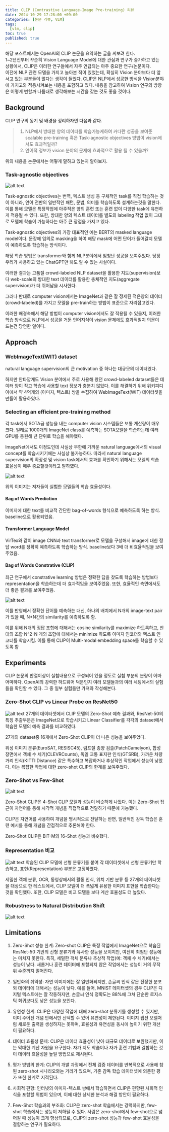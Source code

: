 ```yaml
---
title: CLIP (Contrastive Language-Image Pre-training) 리뷰
date: 2024-10-29 17:28:00 +09:00
categories: [논문 리뷰, VLM]
tags:
  [vlm, clip]
toc: true
published: true
---
```


해당 포스트에서는 OpenAI의 CLIP 논문을 요약하는 글을 써보려 한다.  
1~2년전부터 꾸준히 Vision Language Model에 대한 관심과 연구가 증가하고 있는 상황에서, CLIP은 이러한 연구들에서 자주 언급되는 아주 중요한 연구/논문이다.  
이전에 NLP 관련 모델을 가지고 놀아본 적이 있었는데, 확실히 Vision 분야보다 더 앞서고 있는 부분들이 많다는 생각이 들었다. CLIP은 NLP에서 성공한 방식을 Vision분야에 가지고와 적용시켜보는 내용을 포함하고 있다. 내용을 참고하여 Vision 연구의 방향은 어떻게 변할까 나름대로 생각해보는 시간을 갖는 것도 좋을 것이다.

## Background

CLIP 연구의 동기 및 배경을 정리하자면 다음과 같다.

> 1. NLP에서 방대한 양의 데이터를 학습가능케하여 커다란 성공을 보여준 scalable pre-training 혹은 Task-agnostic objectives 방법이 vision에서도 효과적일까?
> 2. 언어적 정보가 vision 분야의 문제에 효과적으로 활용 될 수 있을까?

위의 내용을 논문에서는 어떻게 말하고 있는지 알아보자.

### Task-agnostic objectives
![alt text](image-2.png)

Task-agnostic objectives는 번역, 텍스트 생성 등 구체적인 task를 직접 학습하는 것이 아니라, 언어 전반의 일반적인 패턴, 문법, 의미를 학습하도록 설계하는것을 말한다. 이를 통해 모델은 특정작업에 아주적은 양의 훈련 또는 훈련 없이 다양한 task에 유연하게 적용될 수 있다. 또한, 방대한 양의 텍스트 데이터를 별도의 labeling 작업 없이 그대로 모델에 학습이 가능하다는 아주 큰 장점을 가지고 있다.

Task-agnostic objectives의 가장 대표적인 예는 BERT의 masked language model이다. 문장에 임의로 masking을 하여 해당 mask에 어떤 단어가 들어갈지 모델이 예측하도록 학습하는 방식이다.

해당 학습 방법은 transformer와 함께 NLP분야에서 엄청난 성공을 보여주었다. 당장 우리가 사용하고 있는 ChatGPT만 봐도 알 수 있는 사실이다.

이러한 결과는 고품질 crowd-labeled NLP dataset을 활용한 지도(supervision)보다 web-scale의 방대한 text 데이터를 활용한 총체적인 지도(aggregate supervision)가 더 뛰어남을 시사한다.

그러나 반대로 computer vision에서는 ImageNet과 같은 잘 정제된 적은양의 데이터(crowd-labeled)를 가지고 모델을 pre-train하는 방법이 표준으로 자리잡고있다.

이러한 배경속에서 해당 방법이 computer vision에서도 잘 적용될 수 있을지, 이러한 학습 방식으로 NLP에서 성공을 거둔 언어지식이 vision 문제에도 효과적일지 의문이 드는건 당연한 일이다.


## Approach
### WebImageText(WIT) dataset

natural language supervision의 큰 motivation 중 하나는 대규모의 데이터였다.

하지만 안타깝게도 Vision 분야에서 주로 사용해 왔던 crowd-labeled dataset들은 데이터 양이 작고 학습에 사용할 text 정보가 충분치 않았다.
이를 해결하기 위해 위키피디아에서 약 4억개의 (이미지, 텍스트) 쌍을 수집하여 WebImageText(WIT) 데이터셋을 만들어 활용하였다.

### Selecting an efficient pre-training method
각 task에서 SOTA급 성능을 내는 computer vision 시스템들은 보통 계산량이 매우 크다. 일례로 1000개의 ImageNet class를 예측하는 SOTA모델을 학습하는데 여러 GPU를 동원해 년 단위로 학습을 해야했다.

ImageNet에서도 이정도인데 사실상 무한에 가까운 natural language에서의 visual concept를 학습시키기에는 사실상 불가능하다. 따라서 natural language supervision의 확장성 및 vision task에서의 효과를 확인하기 위해서는 모델의 학습 효율성이 매우 중요할것이라고 말하였다.


![alt text](efficient_graph.png)

위의 이미지는 저자들이 실험한 모델들의 학습 효율성이다.

#### Bag of Words Prediction
이미지에 대한 text를 비교적 간단한 bag-of-words 형식으로 예측하도록 하는 방식. baseline으로 활용되었음.

#### Transformer Language Model
VirTex와 같이 image CNN과 text transformer로 모델을 구성해서 image에 대한 정답 word를 정확히 예측하도록 학습하는 방식. baseline보다 3배 더 비효율적임을 보여주었음.

#### Bag of Words Constrative (CLIP)
최근 연구에서 constrative learning 방법은 정확한 답을 찾도록 학습하는 방법보다 representation을 학습하는데 더 효과적임을 보여주었음.
또한, 효율적인 측면에서도 더 좋은 결과를 보여주었음.

![alt text](clip_constrative.png)

이를 반영해서 정확한 단어를 예측하는 대신, 하나의 배치에서 N개의 image-text pair가 있을 때, N*N간의 similarity를 예측하도록 함. 

이를 위해 N개의 정답 조합에 대해서는 cosine similarity를 maximize 하도록하고, 반대의 조합 N^2-N 개의 조합에 대해서는 minimize 하도록 이미지 인코더와 텍스트 인코더를 학습시킴. 이를 통해 CLIP이 Multi-modal embedding space를 학습할 수 있도록 함


## Experiments
CLIP 논문의 반절이상이 실험내용으로 구성되어 있을 정도로 실험 부분의 분량이 어마어마하다. OpenAI의 강력한 하드웨어 덕분인지 여러 모델들과의 여러 세팅에서의 실험들을 확인할 수 있다. 그 중 일부 실험들만 가져와 작성해본다.

### Zero-Shot CLIP vs Linear Probe on ResNet50
![alt text](image-3.png)
27개의 데이터셋에서 CLIP 모델의 Zero-Shot 예측 결과와, ResNet-50의 특징 추출부분은 ImageNet으로 학습시키고 Linear Classifier를 각각의 dataset에서 학습한 모델의 예측 결과를 비교하였다.

27개의 dataset중 16개에서 Zero-Shot CLIP이 더 나은 성능을 보여주었다.

위성 이미지 분류(EuroSAT, RESISC45), 림프절 종양 검출(PatchCamelyon), 합성 장면에서 객체 수 세기(CLEVRCounts), 독일 교통 표지판 인식(GTSRB), 가까운 차량 거리 인식(KITTI Distance) 같은 특수하고 복잡하거나 추상적인 작업에서 성능이 낮았다. 이는 복잡한 작업에 대한 zero-shot CLIP의 한계를 보여주었다.


### Zero-Shot vs Few-Shot
![alt text](image-4.png)

Zero-Shot CLIP은 4-Shot CLIP 모델과 성능이 비슷하게 나왔다. 이는 Zero-Shot 접근이 자연어를 통해 시각적 개념을 직접적으로 전달하기 때문에 가능했다. 

CLIP은 자연어를 사용하여 개념을 명시적으로 전달하는 반면, 일반적인 감독 학습은 훈련 예시를 통해 개념을 간접적으로 추론해야 한다.

Zero-Shot CLIP은 BiT-M의 16-Shot 성능과 비슷했다.


### Representation 비교
![alt text](image.png)
학습된 CLIP 모델에 선형 분류기를 붙여 각 데이터셋에서 선형 분류기만 학습하고, 표현(Representation) 부분은 고정하였다.

세밀한 객체 분류, OCR, 동영상에서의 활동 인식, 위치 기반 분류 등 27개의 데이터셋을 대상으로 한 테스트에서, CLIP 모델이 더 폭넓게 유용한 이미지 표현을 학습한다는 것을 확인했다. 또한, CLIP 모델은 비교 모델들 보다 계산 효율성도 더 높았다.
### Robustness to Natural Distribution Shift
![alt text](image-1.png)

## Limitations
1. Zero-Shot 성능 한계: Zero-shot CLIP은 특정 작업에서 ImageNet으로 학습된 ResNet-50 기반의 선형 분류기와 유사한 성능을 보이지만, 여전히 최첨단 성능에는 미치지 못한다. 특히, 세밀한 객체 분류나 추상적 작업(예: 객체 수 세기)에서는 성능이 낮다. 새롭거나 훈련 데이터에 포함되지 않은 작업에서는 성능이 거의 무작위 수준까지 떨어진다.

2. 일반화의 취약성: 자연 이미지에는 잘 일반화되지만, 손글씨 인식 같은 진정한 분포 외 데이터에 대해서는 성능이 낮다. 예를 들어, MNIST 데이터셋의 경우 CLIP은 디지털 텍스트에는 잘 작동하지만, 손글씨 인식 정확도는 88%에 그쳐 단순한 로지스틱 회귀보다도 낮은 성능을 보인다.

3. 유연성 한계: CLIP은 다양한 작업에 대해 zero-shot 분류기를 생성할 수 있지만, 이미 주어진 개념 안에서만 선택할 수 있어 유연성이 제한된다. 이미지 캡션 모델처럼 새로운 출력을 생성하지는 못하며, 효율성과 유연성을 동시에 높이기 위한 개선이 필요하다.

4. 데이터 효율성 문제: CLIP은 데이터 효율성이 낮아 대규모 데이터로 보완했지만, 이는 막대한 계산 자원을 요구한다. 자가 지도 학습이나 자가 훈련 기법과 결합하는 것이 데이터 효율성을 높일 방법으로 제시된다.

5. 평가 방법의 한계: CLIP의 개발 과정에서 전체 검증 데이터를 반복적으로 사용해 참된 zero-shot 시나리오와는 거리가 있으며, 기존 감독 학습 데이터셋에 의존한 평가 또한 한계로 지적된다.

6. 사회적 편향: 인터넷의 이미지-텍스트 쌍에서 학습하면서 CLIP은 편향된 사회적 인식을 포함할 위험이 있으며, 이에 대한 상세한 분석과 해결 방안이 필요하다.

7. Few-Shot 학습과의 부조화: CLIP은 zero-shot 학습에서는 강력하지만, few-shot 학습에서는 성능이 저하될 수 있다. 사람은 zero-shot에서 few-shot으로 넘어갈 때 성능이 크게 향상되므로, CLIP의 zero-shot 성능과 few-shot 효율성을 결합하는 연구가 필요하다.